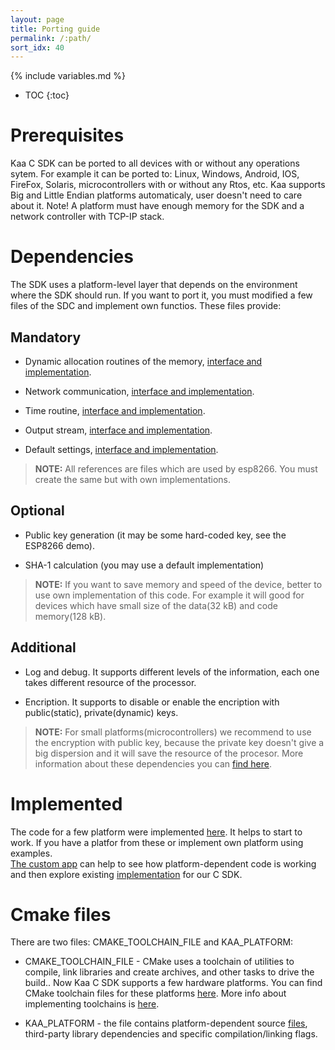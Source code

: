 ```yaml
---
layout: page
title: Porting guide
permalink: /:path/
sort_idx: 40
---
```


{% include variables.md %}

* TOC
{:toc}


# Prerequisites

Kaa C SDK can be ported to all devices  with or without any operations sytem. For example it can be ported to: Linux, Windows, Android, IOS, FireFox, Solaris, microcontrollers with or without any Rtos, etc.
Kaa supports Big and Little Endian platforms automaticaly, user doesn't need to care about it.
Note! A platform must have enough memory for the SDK and a network controller with TCP-IP stack.

# Dependencies

The SDK uses a platform-level layer that depends on the environment where the SDK should run. 
If you want to port it, you must modified a few files of the SDC and implement own functios. These files provide:

## Mandatory		 	
	
 - Dynamic allocation routines of the memory, [interface and implementation]({{github_url}}client/client-multi/client-c/src/kaa/platform-impl/esp8266/platform/mem.h). 

 - Network communication, [interface and implementation]({{github_url}}client/client-multi/client-c/src/kaa/platform-impl/esp8266/platform/sock.h).

 - Time routine, [interface and implementation]({{github_url}}client/client-multi/client-c/src/kaa/platform-impl/esp8266/platform/time.h).
 
 - Output stream, [interface and implementation]({{github_url}}client/client-multi/client-c/src/kaa/platform-impl/esp8266/platform/stdio.h).
 
 - Default settings, [interface and implementation]({{github_url}}client/client-multi/client-c/src/kaa/platform-impl/esp8266/platform/defaults.h).
  
> **NOTE:** All references are files which are used by esp8266. You must create the same but with own implementations.
 
## Optional		 

 - Public key generation (it may be some hard-coded key, see the ESP8266 demo).

 - SHA-1 calculation (you may use a default implementation)
 
 > **NOTE:** If you want to save memory and speed of the device, better to use own implementation of this code. For example it will good for devices which have small size of the data(32 kB) and code memory(128 kB).
  
## Additional

 - Log and debug. It supports different levels of the information, each one takes different resource of the processor.
 
 - Encription. It supports to disable or enable the encription with public(static), private(dynamic) keys.
    
> **NOTE:** For small platforms(microcontrollers) we recommend to use the encryption with public key, because the private key doesn't give a big dispersion and it will save the resource of the procesor.
More information about these dependencies you can [find here]({{github_url}}client/client-multi/client-c/CMakeLists.txt).
  
  
# Implemented
   
The code for a few platform were implemented [here]({{github_url}}client/client-multi/client-c/src/kaa/platform-impl). It helps to start to work. If you have a platfor from these or implement own platform using examples.                        
[The custom app]({{root_url}}Programming-guide/Your-first-Kaa-application/) can help to see how platform-dependent code is working and then explore existing [implementation]({{github_url}}client/client-multi/client-c ) for our C SDK.




# Cmake files

There are two files: CMAKE_TOOLCHAIN_FILE and KAA_PLATFORM:

 - CMAKE_TOOLCHAIN_FILE - CMake uses a toolchain of utilities to compile, link libraries and create archives, and other tasks to drive the build.. Now Kaa C SDK supports a few hardware platforms. You can find CMake toolchain files for these platforms [here]({{github_url}}client/client-multi/client-c/toolchains). More info about implementing toolchains is [here](http://www.vtk.org/Wiki/CMake_Cross_Compiling).

 - KAA_PLATFORM - the file contains platform-dependent source [files]({{github_url}}client/client-multi/client-c/listfiles/platform), third-party library dependencies and specific compilation/linking flags.  

